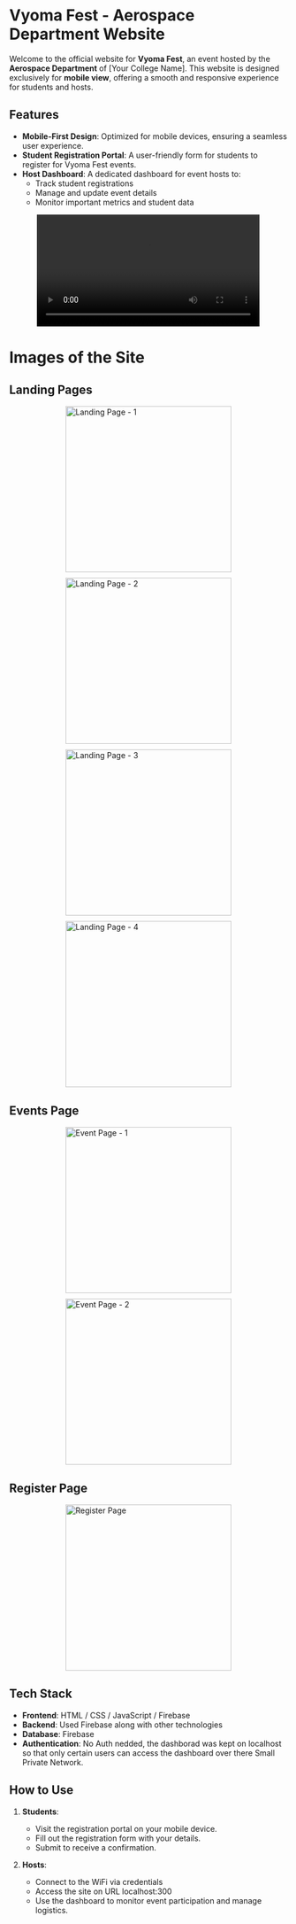 # Vyoma Fest - Aerospace Department Website

Welcome to the official website for **Vyoma Fest**, an event hosted by the **Aerospace Department** of [Your College Name]. This website is designed exclusively for **mobile view**, offering a smooth and responsive experience for students and hosts.

## Features

- **Mobile-First Design**: Optimized for mobile devices, ensuring a seamless user experience.
- **Student Registration Portal**: A user-friendly form for students to register for Vyoma Fest events.
- **Host Dashboard**: A dedicated dashboard for event hosts to:
  - Track student registrations
  - Manage and update event details
  - Monitor important metrics and student data

<p align="center">
  <video width="80%" controls>
    <source src="https://drive.google.com/file/d/1LA1hfhEOTgsfOA1EiaEHZ4YqN_fF2y8A/preview">
    Your browser does not support the video tag.
  </video>
</p>


# Images of the Site

## Landing Pages
<div style="display: flex; flex-wrap: wrap; gap: 10px; justify-content: center;">
  <img src="https://i.ibb.co/JqTmWv0/vyoma-landing-1.png" alt="Landing Page - 1" width="300">
  <img src="https://i.ibb.co/2cQZRvr/vyoma-landing-page-4.png" alt="Landing Page - 2" width="300">
  <img src="https://i.ibb.co/0cn8kPm/vyoma-landing-page-2.png" alt="Landing Page - 3" width="300">
  <img src="https://i.ibb.co/F6Lxf8T/vyoma-landing-page-3.png" alt="Landing Page - 4" width="300">
</div>

## Events Page
<div style="display: flex; flex-wrap: wrap; gap: 10px; justify-content: center;">
  <img src="https://i.ibb.co/f1v9JnV/vyoma-event-page-1.png" alt="Event Page - 1" width="300">
  <img src="https://i.ibb.co/HdcpHnx/vyoma-event-page-2.png" alt="Event Page - 2" width="300">
</div>

## Register Page
<div style="display: flex; flex-wrap: wrap; gap: 10px; justify-content: center;">
  <img src="https://i.ibb.co/86rymjm/vyoma-registration-page.png" alt="Register Page" width="300">
</div>


## Tech Stack

- **Frontend**: HTML / CSS / JavaScript / Firebase
- **Backend**: Used Firebase along with other technologies
- **Database**: Firebase
- **Authentication**: No Auth nedded, the dashborad was kept on localhost so that only certain users can access the dashboard over there Small Private Network.

## How to Use

1. **Students**:
   - Visit the registration portal on your mobile device.
   - Fill out the registration form with your details.
   - Submit to receive a confirmation.

2. **Hosts**:
   - Connect to the WiFi via credentials
   - Access the site on URL localhost:300
   - Use the dashboard to monitor event participation and manage logistics.
